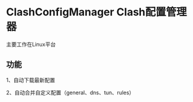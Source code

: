 # ClashConfigManager Clash配置管理器

主要工作在Linux平台

## 功能

1、自动下载最新配置

2、自动合并自定义配置（general、dns、tun、rules）
